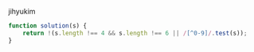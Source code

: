 jihyukim
```js
function solution(s) {
    return !(s.length !== 4 && s.length !== 6 || /[^0-9]/.test(s));
}
```
